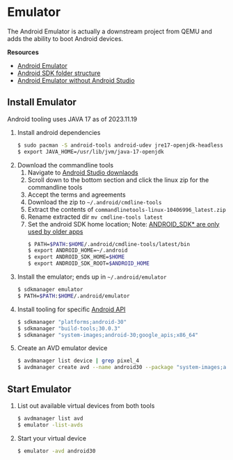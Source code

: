 # Emulator

The Android Emulator is actually a downstream project from QEMU and adds the ability to boot Android 
devices.

**Resources**
* [Android Emulator](https://android.googlesource.com/platform/external/qemu/+/2db80f7c1921a6f5d48b998378e3792e16c968a4/README.md)
* [Android SDK folder structure](https://medium.com/michael-wallace/how-to-install-android-sdk-and-setup-avd-emulator-without-android-studio-aeb55c014264)
* [Android Emulator without Android Studio](https://medium.com/@yohan.ardiansyah90/how-to-run-android-emulator-for-development-without-android-studio-f0e73682af3a)

## Install Emulator
Android tooling uses JAVA 17 as of 2023.11.19

1. Install android dependencies
   ```bash
   $ sudo pacman -S android-tools android-udev jre17-openjdk-headless jdk17-openjdk kotlin gradle
   $ export JAVA_HOME=/usr/lib/jvm/java-17-openjdk
   ```
2. Download the commandline tools
   1. Navigate to [Android Studio downlaods](https://developer.android.com/studio)
   2. Scroll down to the bottom section and click the linux zip for the commandline tools
   3. Accept the terms and agreements
   4. Download the zip to `~/.android/cmdline-tools`
   4. Extract the contents of `commandlinetools-linux-10406996_latest.zip`
   5. Rename extracted dir `mv cmdline-tools latest`
   6. Set the android SDK home location; Note: [ANDROID_SDK* are only used by older apps](https://developer.android.com/tools/variables)
      ```bash
      $ PATH=$PATH:$HOME/.android/cmdline-tools/latest/bin
      $ export ANDROID_HOME=~/.android
      $ export ANDROID_SDK_HOME=$HOME
      $ export ANDROID_SDK_ROOT=$ANDROID_HOME
      ```
3. Install the emulator; ends up in `~/.android/emulator`
   ```bash
   $ sdkmanager emulator
   $ PATH=$PATH:$HOME/.android/emulator
   ```
4. Install tooling for specific [Android API](https://apilevels.com/)
   ```bash
   $ sdkmanager "platforms;android-30"
   $ sdkmanager "build-tools;30.0.3"
   $ sdkmanager "system-images;android-30;google_apis;x86_64"
   ```
5. Create an AVD emulator device
   ```bash
   $ avdmanager list device | grep pixel_4
   $ avdmanager create avd --name android30 --package "system-images;android-30;google_apis;x86_64" --device pixel_4_xl
   ```

## Start Emulator
1. List out available virtual devices from both tools
   ```bash
   $ avdmanager list avd
   $ emulator -list-avds
   ```

2. Start your virtual device
   ```bash
   $ emulator -avd android30
   ```

<!-- 
vim: ts=2:sw=2:sts=2
-->
